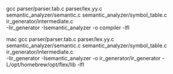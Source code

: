 gcc parser/parser.tab.c parser/lex.yy.c \
 semantic_analyzer/semantic.c semantic_analyzer/symbol_table.c \
 ir_generator/intermediate.c \
 -Iir_generator -Isemantic_analyzer -o compiler -lfl

mac
gcc parser/parser.tab.c parser/lex.yy.c \
 semantic_analyzer/semantic.c semantic_analyzer/symbol_table.c \
 ir_generator/intermediate.c \
 -Iir_generator -Isemantic_analyzer -o ir_generator/ir_generator -L/opt/homebrew/opt/flex/lib -lfl
